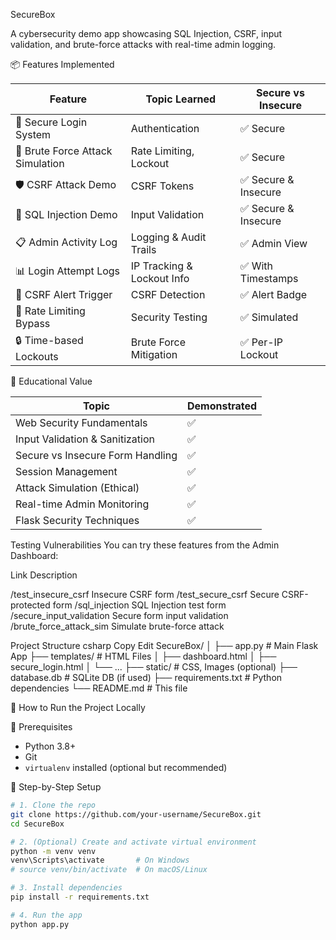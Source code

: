  SecureBox

A cybersecurity demo app showcasing SQL Injection, CSRF, input validation, and brute-force attacks with real-time admin logging.

📦 Features Implemented

| Feature | Topic Learned | Secure vs Insecure |
|--------|---------------|--------------------|
| 🔐 Secure Login System | Authentication | ✅ Secure |
| 🚫 Brute Force Attack Simulation | Rate Limiting, Lockout | ✅ Secure |
| 🛡️ CSRF Attack Demo | CSRF Tokens | ✅ Secure & Insecure |
| 🧪 SQL Injection Demo | Input Validation | ✅ Secure & Insecure |
| 📋 Admin Activity Log | Logging & Audit Trails | ✅ Admin View |
| 📊 Login Attempt Logs | IP Tracking & Lockout Info | ✅ With Timestamps |
| 🚨 CSRF Alert Trigger | CSRF Detection | ✅ Alert Badge |
| 🚫 Rate Limiting Bypass | Security Testing | ✅ Simulated |
| 🔒 Time-based Lockouts | Brute Force Mitigation | ✅ Per-IP Lockout |


🧠 Educational Value

| Topic | Demonstrated |
|-------|--------------|
| Web Security Fundamentals | ✅ |
| Input Validation & Sanitization | ✅ |
| Secure vs Insecure Form Handling | ✅ |
| Session Management | ✅ |
| Attack Simulation (Ethical) | ✅ |
| Real-time Admin Monitoring | ✅ |
| Flask Security Techniques | ✅ |

Testing Vulnerabilities
You can try these features from the Admin Dashboard:

Link	                    Description

/test_insecure_csrf	        Insecure CSRF form
/test_secure_csrf	        Secure CSRF-protected form
/sql_injection	            SQL Injection test form
/secure_input_validation	Secure form input validation
/brute_force_attack_sim	    Simulate brute-force attack

Project Structure
csharp
Copy
Edit
SecureBox/
│
├── app.py                  # Main Flask App
├── templates/              # HTML Files
│   ├── dashboard.html
│   ├── secure_login.html
│   └── ...
├── static/                 # CSS, Images (optional)
├── database.db             # SQLite DB (if used)
├── requirements.txt        # Python dependencies
└── README.md               # This file


 🚀 How to Run the Project Locally

🔧 Prerequisites

- Python 3.8+
- Git
- `virtualenv` installed (optional but recommended)



📁 Step-by-Step Setup

```bash
# 1. Clone the repo
git clone https://github.com/your-username/SecureBox.git
cd SecureBox

# 2. (Optional) Create and activate virtual environment
python -m venv venv
venv\Scripts\activate       # On Windows
# source venv/bin/activate  # On macOS/Linux

# 3. Install dependencies
pip install -r requirements.txt

# 4. Run the app
python app.py